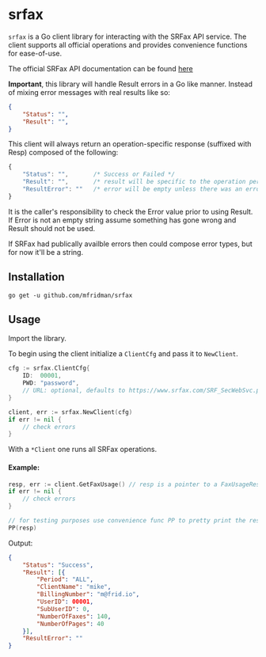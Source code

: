 # srfax

`srfax` is a Go client library for interacting with the SRFax API service. The client supports all official operations and provides convenience functions for ease-of-use.

The official SRFax API documentation can be found [here](https://www.srfax.com/api-page/getting-started/)

**Important**, this library will handle Result errors in a Go like manner. Instead of mixing error messages with real results like so:

```json
{
    "Status": "",
    "Result": "",
}
```

This client will always return an operation-specific response (suffixed with Resp) composed of the following:

```js
{
    "Status": "",       /* Success or Failed */
    "Result": "",       /* result will be specific to the operation performed */
    "ResultError": ""   /* error will be empty unless there was an error */
}
```

It is the caller's responsibility to check the Error value prior to using Result. If Error is not an empty string assume something has gone wrong and Result should not be used.

If SRFax had publically availble errors then could compose error types, but for now it'll be a string.

## Installation

    go get -u github.com/mfridman/srfax

## Usage

Import the library.

To begin using the client initialize a `ClientCfg` and pass it to `NewClient`.

```go
cfg := srfax.ClientCfg{
    ID:  00001,
    PWD: "password",
    // URL: optional, defaults to https://www.srfax.com/SRF_SecWebSvc.php
}

client, err := srfax.NewClient(cfg)
if err != nil {
    // check errors
}
```

With a `*Client` one runs all SRFax operations.

#### Example:

```go
resp, err := client.GetFaxUsage() // resp is a pointer to a FaxUsageResp.
if err != nil {
    // check errors
}

// for testing purposes use convenience func PP to pretty print the response to terminal
PP(resp) 
```
Output:
```json
{
    "Status": "Success",
    "Result": [{
        "Period": "ALL",
        "ClientName": "mike",
        "BillingNumber": "m@frid.io",
        "UserID": 00001,
        "SubUserID": 0,
        "NumberOfFaxes": 140,
        "NumberOfPages": 40
    }],
    "ResultError": ""
}
```